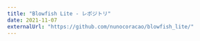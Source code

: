 ```yaml
---
title: "Blowfish Lite - レポジトリ"
date: 2021-11-07
externalUrl: "https://github.com/nunocoracao/blowfish_lite/"
---
```

